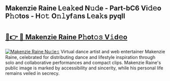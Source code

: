 ## Makenzie Raine L𝚎a𝚔ed N𝚞𝚍e - Part-bC6 Vi𝚍𝚎o P𝚑𝚘tos - H𝚘𝚝 O𝚗𝚕yf𝚊ns L𝚎a𝚔s pyqII

# <h2><a href="http://kf7yx1.oniu.top/?m=Makenzie+Raine">🔗👉 🔴 Makenzie Raine P𝚑ot𝚘𝚜 V𝚒d𝚎o</a></h2>

[![Makenzie Raine Nu𝚍e𝚜](https://i.imgur.com/0qMVB7G.gif)](http://kf7yx1.oniu.top/?m=Makenzie+Raine)
Virtual dance artist and web entertainer Makenzie Raine, celebrated for distributing dance and lifestyle inspiration through solo and collaborative performances and compact clips. Makenzie Raine's public image is marked by accessibility and sincerity, while his personal life remains veiled in secrecy.  
